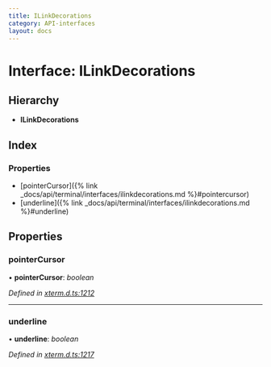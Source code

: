 ```yaml
---
title: ILinkDecorations
category: API-interfaces
layout: docs
---
```



# Interface: ILinkDecorations

## Hierarchy

* **ILinkDecorations**

## Index

### Properties

* [pointerCursor]({% link _docs/api/terminal/interfaces/ilinkdecorations.md %}#pointercursor)
* [underline]({% link _docs/api/terminal/interfaces/ilinkdecorations.md %}#underline)

## Properties

###  pointerCursor

• **pointerCursor**: *boolean*

*Defined in [xterm.d.ts:1212](https://github.com/xtermjs/xterm.js/blob/4.14.1/typings/xterm.d.ts#L1212)*

___

###  underline

• **underline**: *boolean*

*Defined in [xterm.d.ts:1217](https://github.com/xtermjs/xterm.js/blob/4.14.1/typings/xterm.d.ts#L1217)*
